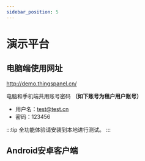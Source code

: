 ```yaml
---
sidebar_position: 5
---
```


# 演示平台

## 电脑端使用网址

http://demo.thingspanel.cn/

电脑和手机端共用账号密码
**（如下账号为租户用户账号）**
- 用户名：test@test.cn
- 密码：123456


:::tip
全功能体验请安装到本地进行测试。
:::

## Android安卓客户端
